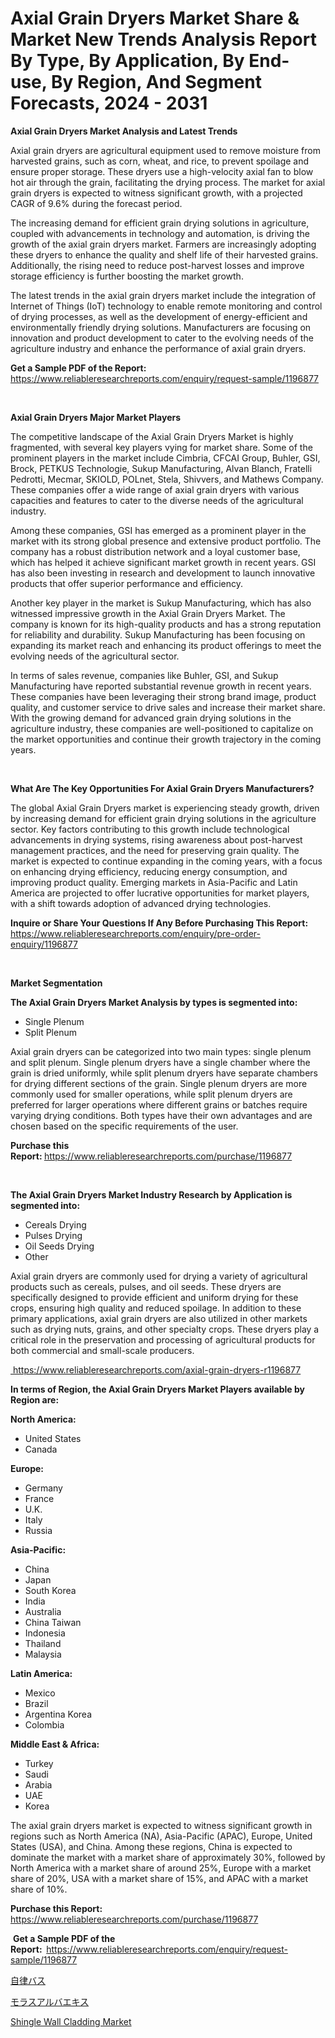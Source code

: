 <p><h1>Axial Grain Dryers Market Share & Market New Trends Analysis Report By Type, By Application, By End-use, By Region, And Segment Forecasts, 2024 - 2031</h1></p><p><strong>Axial Grain Dryers Market Analysis and Latest Trends</strong></p>
<p><p>Axial grain dryers are agricultural equipment used to remove moisture from harvested grains, such as corn, wheat, and rice, to prevent spoilage and ensure proper storage. These dryers use a high-velocity axial fan to blow hot air through the grain, facilitating the drying process. The market for axial grain dryers is expected to witness significant growth, with a projected CAGR of 9.6% during the forecast period.</p><p>The increasing demand for efficient grain drying solutions in agriculture, coupled with advancements in technology and automation, is driving the growth of the axial grain dryers market. Farmers are increasingly adopting these dryers to enhance the quality and shelf life of their harvested grains. Additionally, the rising need to reduce post-harvest losses and improve storage efficiency is further boosting the market growth.</p><p>The latest trends in the axial grain dryers market include the integration of Internet of Things (IoT) technology to enable remote monitoring and control of drying processes, as well as the development of energy-efficient and environmentally friendly drying solutions. Manufacturers are focusing on innovation and product development to cater to the evolving needs of the agriculture industry and enhance the performance of axial grain dryers.</p></p>
<p><strong>Get a Sample PDF of the Report:&nbsp;</strong> <a href="https://www.reliableresearchreports.com/enquiry/request-sample/1196877">https://www.reliableresearchreports.com/enquiry/request-sample/1196877</a></p>
<p>&nbsp;</p>
<p><strong>Axial Grain Dryers Major Market Players</strong></p>
<p><p>The competitive landscape of the Axial Grain Dryers Market is highly fragmented, with several key players vying for market share. Some of the prominent players in the market include Cimbria, CFCAI Group, Buhler, GSI, Brock, PETKUS Technologie, Sukup Manufacturing, Alvan Blanch, Fratelli Pedrotti, Mecmar, SKIOLD, POLnet, Stela, Shivvers, and Mathews Company. These companies offer a wide range of axial grain dryers with various capacities and features to cater to the diverse needs of the agricultural industry.</p><p>Among these companies, GSI has emerged as a prominent player in the market with its strong global presence and extensive product portfolio. The company has a robust distribution network and a loyal customer base, which has helped it achieve significant market growth in recent years. GSI has also been investing in research and development to launch innovative products that offer superior performance and efficiency.</p><p>Another key player in the market is Sukup Manufacturing, which has also witnessed impressive growth in the Axial Grain Dryers Market. The company is known for its high-quality products and has a strong reputation for reliability and durability. Sukup Manufacturing has been focusing on expanding its market reach and enhancing its product offerings to meet the evolving needs of the agricultural sector.</p><p>In terms of sales revenue, companies like Buhler, GSI, and Sukup Manufacturing have reported substantial revenue growth in recent years. These companies have been leveraging their strong brand image, product quality, and customer service to drive sales and increase their market share. With the growing demand for advanced grain drying solutions in the agriculture industry, these companies are well-positioned to capitalize on the market opportunities and continue their growth trajectory in the coming years.</p></p>
<p>&nbsp;</p>
<p><strong>What Are The Key Opportunities For Axial Grain Dryers Manufacturers?</strong></p>
<p><p>The global Axial Grain Dryers market is experiencing steady growth, driven by increasing demand for efficient grain drying solutions in the agriculture sector. Key factors contributing to this growth include technological advancements in drying systems, rising awareness about post-harvest management practices, and the need for preserving grain quality. The market is expected to continue expanding in the coming years, with a focus on enhancing drying efficiency, reducing energy consumption, and improving product quality. Emerging markets in Asia-Pacific and Latin America are projected to offer lucrative opportunities for market players, with a shift towards adoption of advanced drying technologies.</p></p>
<p><strong>Inquire or Share Your Questions If Any Before Purchasing This Report:</strong> <a href="https://www.reliableresearchreports.com/enquiry/pre-order-enquiry/1196877">https://www.reliableresearchreports.com/enquiry/pre-order-enquiry/1196877</a></p>
<p>&nbsp;</p>
<p><strong>Market Segmentation</strong></p>
<p><strong>The Axial Grain Dryers Market Analysis by types is segmented into:</strong></p>
<p><ul><li>Single Plenum</li><li>Split Plenum</li></ul></p>
<p><p>Axial grain dryers can be categorized into two main types: single plenum and split plenum. Single plenum dryers have a single chamber where the grain is dried uniformly, while split plenum dryers have separate chambers for drying different sections of the grain. Single plenum dryers are more commonly used for smaller operations, while split plenum dryers are preferred for larger operations where different grains or batches require varying drying conditions. Both types have their own advantages and are chosen based on the specific requirements of the user.</p></p>
<p><strong>Purchase this Report:&nbsp;</strong><a href="https://www.reliableresearchreports.com/purchase/1196877">https://www.reliableresearchreports.com/purchase/1196877</a></p>
<p>&nbsp;</p>
<p><strong>The Axial Grain Dryers Market Industry Research by Application is segmented into:</strong></p>
<p><ul><li>Cereals Drying</li><li>Pulses Drying</li><li>Oil Seeds Drying</li><li>Other</li></ul></p>
<p><p>Axial grain dryers are commonly used for drying a variety of agricultural products such as cereals, pulses, and oil seeds. These dryers are specifically designed to provide efficient and uniform drying for these crops, ensuring high quality and reduced spoilage. In addition to these primary applications, axial grain dryers are also utilized in other markets such as drying nuts, grains, and other specialty crops. These dryers play a critical role in the preservation and processing of agricultural products for both commercial and small-scale producers.</p></p>
<p><a href="https://www.reliableresearchreports.com/axial-grain-dryers-r1196877">&nbsp;https://www.reliableresearchreports.com/axial-grain-dryers-r1196877</a></p>
<p><strong>In terms of Region, the Axial Grain Dryers Market Players available by Region are:</strong></p>
<p>
    <p> <strong> North America: </strong>
        <ul>
            <li>United States</li>
            <li>Canada</li>
        </ul>
        </p> 
    <p> <strong> Europe: </strong>
        <ul>
            <li>Germany</li>
            <li>France</li>
            <li>U.K.</li>
            <li>Italy</li>
            <li>Russia</li>
        </ul>
        </p> 
    <p> <strong> Asia-Pacific: </strong>
        <ul>
            <li>China</li>
            <li>Japan</li>
            <li>South Korea</li>
            <li>India</li>
            <li>Australia</li>
            <li>China Taiwan</li>
            <li>Indonesia</li>
            <li>Thailand</li>
            <li>Malaysia</li>
        </ul>
        </p> 
    <p> <strong> Latin America: </strong>
        <ul>
            <li>Mexico</li>
            <li>Brazil</li>
            <li>Argentina Korea</li>
            <li>Colombia</li>
        </ul>
        </p> 
    <p> <strong> Middle East & Africa: </strong>
        <ul>
            <li>Turkey</li>
            <li>Saudi</li>
            <li>Arabia</li>
            <li>UAE</li>
            <li>Korea</li>
        </ul>
    </p>
    </p>
<p><p>The axial grain dryers market is expected to witness significant growth in regions such as North America (NA), Asia-Pacific (APAC), Europe, United States (USA), and China. Among these regions, China is expected to dominate the market with a market share of approximately 30%, followed by North America with a market share of around 25%, Europe with a market share of 20%, USA with a market share of 15%, and APAC with a market share of 10%.</p></p>
<p><strong>Purchase this Report: </strong><a href="https://www.reliableresearchreports.com/purchase/1196877">https://www.reliableresearchreports.com/purchase/1196877</a></p>
<p>&nbsp;<strong>Get a Sample PDF of the Report:&nbsp;&nbsp;</strong><a href="https://www.reliableresearchreports.com/enquiry/request-sample/1196877">https://www.reliableresearchreports.com/enquiry/request-sample/1196877</a></p>
<p><strong></strong></p>
<p><p><a href="https://medium.com/@lawrencewatkins654/%E8%87%AA%E5%BE%8B%E5%9E%8B%E3%83%90%E3%82%B9%E5%B8%82%E5%A0%B4%E8%A6%8F%E6%A8%A1-cagr-%E3%83%88%E3%83%AC%E3%83%B3%E3%83%892024%E5%B9%B4-2030%E5%B9%B4-567fa07eb123">自律バス</a></p><p><a href="https://medium.com/@phillipbarnett65/%E3%83%A2%E3%83%AB%E3%82%B9%E3%82%A2%E3%83%AB%E3%83%90%E3%82%A8%E3%82%AD%E3%82%B9%E5%B8%82%E5%A0%B4%E5%88%86%E6%9E%90%E3%81%A82024%E5%B9%B4%E3%81%8B%E3%82%892031%E5%B9%B4%E3%81%BE%E3%81%A7%E3%81%AE%E4%BA%88%E6%B8%AC-dd544bc79a5e">モラスアルバエキス</a></p><p><a href="https://copper-carbon-84f.notion.site/Shingle-Wall-Cladding-Market-Size-Market-Outlook-and-Market-Forecast-2024-to-2031-1b32264e5d3b46a9a36314d4e43a0ba3">Shingle Wall Cladding Market</a></p></p>